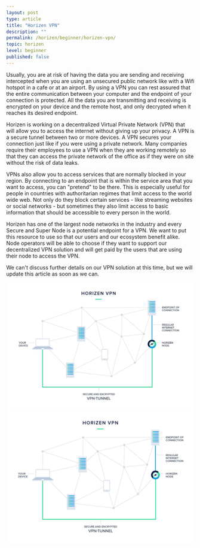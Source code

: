 ```yaml
---
layout: post
type: article
title: "Horizen VPN"
description: ""
permalink: /horizen/beginner/horizen-vpn/
topic: horizen
level: beginner
published: false
---
```


Usually, you are at risk of having the data you are sending and receiving intercepted when you are using an unsecured public network like with a Wifi hotspot in a cafe or at an airport. By using a VPN you can rest assured that the entire communication between your computer and the endpoint of your connection is protected. All the data you are transmitting and receiving is encrypted on your device and the remote host, and only decrypted when it reaches its desired endpoint.

Horizen is working on a decentralized Virtual Private Network (VPN) that will allow you to access the internet without giving up your privacy. A VPN is a secure tunnel between two or more devices. A VPN secures your connection just like if you were using a private network. Many companies require their employees to use a VPN when they are working remotely so that they can access the private network of the office as if they were on site without the risk of data leaks.

VPNs also allow you to access services that are normally blocked in your region. By connecting to an endpoint that is within the service area that you want to access, you can "pretend" to be there. This is especially useful for people in countries with authoritarian regimes that limit access to the world wide web. Not only do they block certain services - like streaming websites or social networks - but sometimes they also limit access to basic information that should be accessible to every person in the world.

Horizen has one of the largest node networks in the industry and every Secure and Super Node is a potential endpoint for a VPN. We want to put this resource to use so that our users and our ecosystem benefit alike. Node operators will be able to choose if they want to support our decentralized VPN solution and will get paid by the users that are using their node to access the VPN.

We can't discuss further details on our VPN solution at this time, but we will update this article as soon as we can.

![Horizen VPN](/assets/post_files/horizen/beginner/horizen-vpn/VPN_D.jpg)
![Horizen VPN](/assets/post_files/horizen/beginner/horizen-vpn/VPN_M.jpg)
